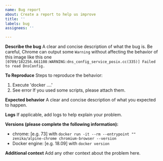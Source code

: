 ```yaml
---
name: Bug report
about: Create a report to help us improve
title: ''
labels: bug
assignees: ''

---
```


**Describe the bug**
A clear and concise description of what the bug is.
Be careful, Chrome can output some `Warning` without affecting the behavior of this image like this one
`[0709/182256.661108:WARNING:dns_config_service_posix.cc(335)] Failed to read DnsConfig.`

**To Reproduce**
Steps to reproduce the behavior:
1. Execute 'docker ....'
2. See error
If you used some scripts, please attach them.

**Expected behavior**
A clear and concise description of what you expected to happen.

**Logs**
If applicable, add logs to help explain your problem.

**Versions (please complete the following information):**
 - chrome: [e.g. 73] with `docker run -it --rm --entrypoint "" zenika/alpine-chrome chromium-browser --version`
 - Docker engine: [e.g. 18.09] with `docker version`

**Additional context**
Add any other context about the problem here.
